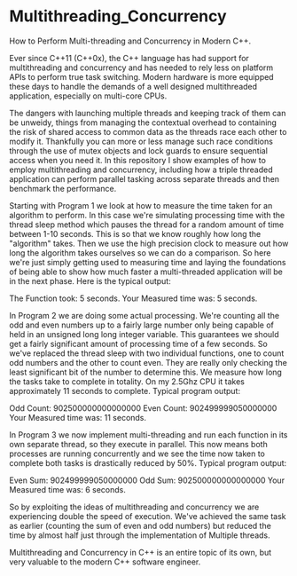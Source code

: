 # Multithreading_Concurrency
How to Perform Multi-threading and Concurrency in Modern C++.

Ever since C++11 (C++0x), the C++ language has had support for multithreading and concurrency and has needed to rely less on platform APIs to perform true task switching. Modern hardware is more equipped these days to handle the demands of a well designed multithreaded application, especially on multi-core CPUs. 

The dangers with launching multiple threads and keeping track of them can be unweidy, things from managing the contextual overhead to containing the risk of shared access to common data as the threads race each other to modify it. Thankfully you can more or less manage such race conditions through the use of mutex objects and lock guards to ensure sequential access when you need it. In this repository I show examples of how to employ multithreading and concurrency, including how a triple threaded application can perform parallel tasking across separate threads and then benchmark the performance. 

Starting with Program 1 we look at how to measure the time taken for an algorithm to perform. In this case we're simulating processing time with the thread sleep method which pauses the thread for a random amount of time between 1-10 seconds.
This is so that we know roughly how long the "algorithm" takes. Then we use the high precision clock to measure out how long the algorithm takes ourselves so we can do a comparison. So here we're just simply getting used to measuring time and laying the foundations of being able to show how much faster a multi-threaded application will be in the next phase. Here is the typical output:

The Function took: 5 seconds.
Your Measured time was: 5 seconds.

In Program 2 we are doing some actual processing. We're counting all the odd and even numbers up to a fairly large number only being capable of held in an unsigned long long integer variable. This guarantees we should get a fairly significant amount of processing time of a few seconds. So we've replaced the thread sleep with two individual functions, one to count odd numbers and the other to count even. They are really only checking the least significant bit of the number to determine this. We measure how long the tasks take to complete in totality. On my 2.5Ghz CPU it takes approximately 11 seconds to complete. Typical program output:

Odd Count: 902500000000000000
Even Count: 902499999050000000
Your Measured time was: 11 seconds.

In Program 3 we now implement multi-threading and run each function in its own separate thread, so they execute in parallel. This now means both processes are running concurrently and we see the time now taken to complete both tasks is drastically reduced by 50%. Typical program output:

Even Sum: 902499999050000000
Odd Sum: 902500000000000000
Your Measured time was: 6 seconds.

So by exploiting the ideas of multithreading and concurrency we are experiencing double the speed of execution. We've achieved the same task as earlier (counting the sum of even and odd numbers) but reduced the time by almost half just through the implementation of Multiple threads. 

Multithreading and Concurrency in C++ is an entire topic of its own, but very valuable to the modern C++ software engineer.
